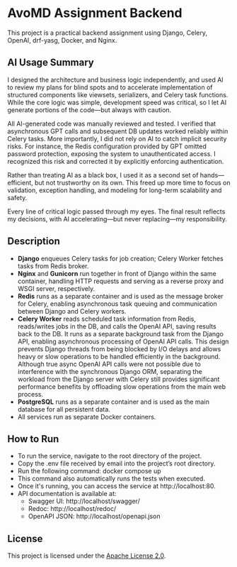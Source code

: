 # AvoMD Assignment Backend
This project is a practical backend assignment using Django, Celery, OpenAI, drf-yasg, Docker, and Nginx.

## AI Usage Summary
I designed the architecture and business logic independently, and used AI to review my plans for blind spots and to accelerate implementation of structured components like viewsets, serializers, and Celery task functions. While the core logic was simple, development speed was critical, so I let AI generate portions of the code—but always with caution.

All AI-generated code was manually reviewed and tested. I verified that asynchronous GPT calls and subsequent DB updates worked reliably within Celery tasks. More importantly, I did not rely on AI to catch implicit security risks. For instance, the Redis configuration provided by GPT omitted password protection, exposing the system to unauthenticated access. I recognized this risk and corrected it by explicitly enforcing authentication.

Rather than treating AI as a black box, I used it as a second set of hands—efficient, but not trustworthy on its own. This freed up more time to focus on validation, exception handling, and modeling for long-term scalability and safety.

Every line of critical logic passed through my eyes. The final result reflects my decisions, with AI accelerating—but never replacing—my responsibility.

## Description
- **Django** enqueues Celery tasks for job creation; Celery Worker fetches tasks from Redis broker.
- **Nginx** and **Gunicorn** run together in front of Django within the same container, handling HTTP requests and serving as a reverse proxy and WSGI server, respectively.
- **Redis** runs as a separate container and is used as the message broker for Celery, enabling asynchronous task queuing and communication between Django and Celery workers.
- **Celery Worker** reads scheduled task information from Redis, reads/writes jobs in the DB, and calls the OpenAI API, saving results back to the DB. It runs as a separate background task from the Django API, enabling asynchronous processing of OpenAI API calls. This design prevents Django threads from being blocked by I/O delays and allows heavy or slow operations to be handled efficiently in the background. Although true async OpenAI API calls were not possible due to interference with the synchronous Django ORM, separating the workload from the Django server with Celery still provides significant performance benefits by offloading slow operations from the main web process.
- **PostgreSQL** runs as a separate container and is used as the main database for all persistent data.
- All services run as separate Docker containers.

## How to Run
- To run the service, navigate to the root directory of the project.
- Copy the .env file received by email into the project’s root directory.
- Run the following command: docker compose up
- This command also automatically runs the tests when executed.
- Once it's running, you can access the service at http://localhost:80.
- API documentation is available at:
    - Swagger UI: http://localhost/swagger/
    - Redoc: http://localhost/redoc/
    - OpenAPI JSON: http://localhost/openapi.json

## License

This project is licensed under the [Apache License 2.0](https://www.apache.org/licenses/LICENSE-2.0).